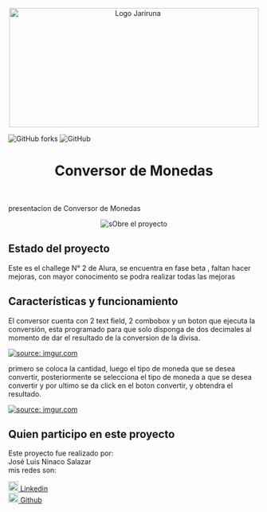 <p align="center">
  <img width="500" height="240" alt="Logo Jariruna" src="https://i.imgur.com/LeC0ObC.png">
</p>
<img alt="GitHub forks" src="https://img.shields.io/github/forks/jariruna/Conversor_de_divisas?style=social">
<img alt="GitHub" src="https://img.shields.io/github/license/jariruna/Conversor_de_divisas">
<h1 align="center"> Conversor de Monedas</h1>
</br>
<p>presentacion de Conversor de Monedas</p>
<p align="center">
  <img alt="sObre el proyecto" src="https://i.imgur.com/eeNAGq2.png">
</p>
<h2>Estado del proyecto</h2>
<p>Este es el challege N° 2 de Alura, se encuentra en fase beta , faltan hacer mejoras, con mayor conocimento se podra realizar todas las mejoras</p>
<h2>Características y funcionamiento</h2>
<p>El conversor cuenta con 2 text field, 2 combobox y un boton que ejecuta la conversión, esta programado para que solo disponga de dos decimales al momento de dar el resultado de la conversion de la divisa.</p>

<a href="https://imgur.com/l144BZM"><img src="https://i.imgur.com/l144BZM.png" title="source: imgur.com" /></a>

<p>primero se coloca la cantidad, luego el tipo de moneda que se desea convertir, posteriormente se selecciona el tipo de moneda a que se desea convertir y por ultimo se da click en el boton convertir, y obtendra el resultado.  </p>

<a href="https://imgur.com/2Gj6rk8"><img src="https://i.imgur.com/2Gj6rk8.png" title="source: imgur.com" /></a>

<h2>Quien participo en este proyecto</h2>
<p>Este proyecto fue realizado por: </br>
 José Luis Ninaco Salazar </br>
 mis redes son: </br>
 
 <img width="20" height="20" alt="sObre el proyecto" src="https://i.imgur.com/i1C76JK.png"><a href="https://www.linkedin.com/in/jose-luis-ninaco-salazar/"> Linkedin</a></br>
 <img width="20" height="20" alt="sObre el proyecto" src="https://i.imgur.com/gl9zji1.png"><a href="https://github.com/Jariruna"> Github</a>
 
